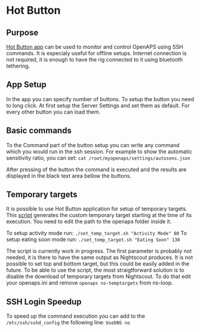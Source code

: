 # Hot Button

## Purpose
[Hot Button app](https://play.google.com/store/apps/details?id=crosien.HotButton) can be used to monitor and control OpenAPS using SSH commands. It is especialy useful for offline setups. Internet connection is not required, it is enough to have the rig connected to it using bluetooth tethering.

## App Setup
In the app you can specify number of buttons. To setup the button you need to long click. At first setup the Server Settings and set them as default. For every other button you can load them.

## Basic commands
To the Command part of the button setup you can write any command which you would run in the ssh session. For example to show the automatic sensitivity ratio, you can set:
```cat /root/myopenaps/settings/autosens.json ```

After pressing of the button the command is executed and the results are displayed in the black text area bellow the buttons. 

## Temporary targets
It is possible to use Hot Button application for setup of temporary targets.  This [script](https://github.com/lukas-ondriga/openaps-share/blob/master/start-temp-target.sh) generates the custom temporary target starting at the time of its execution. You need to edit the path to the openaps folder inside it.

To setup activity mode run:
```./set_temp_target.sh "Activity Mode" 80```
To setup eating soon mode run:
```./set_temp_target.sh "Eating Soon" 130```

The script is currently work in progress. The first parameter is probably not needed, it is there to have the same output as Nightscout produces. It is not possible to set top and bottom target, but this could be easily added in the future. 
To be able to use the script, the most straigtforward solution is to disable the download of temporary targets from Nightscout. To do that edit your openaps.ini and remove ```openaps ns-temptargets``` from ns-loop. 

## SSH Login Speedup
To speed up the command execution you can add to the ```/etc/ssh/sshd_config``` the following line:
```UseDNS no```



